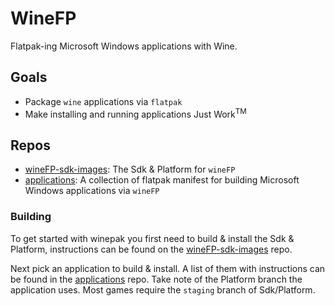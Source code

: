 # WineFP
Flatpak-ing Microsoft Windows applications with Wine.

## Goals
* Package `wine` applications via `flatpak`
* Make installing and running applications Just Work<sup>TM</sup>

## Repos
* [wineFP-sdk-images](https://github.com/WineFP/wineFP-sdk-images): The Sdk & Platform for `wineFP`
* [applications](https://github.com/WineFP/applications): A collection of flatpak manifest for building Microsoft Windows applications via `wineFP`

### Building
To get started with winepak you first need to build & install the Sdk & Platform, instructions can be found on the [wineFP-sdk-images](https://github.com/WineFP/wineFP-sdk-images) repo.

Next pick an application to build & install. A list of them with instructions can be found in the [applications](https://github.com/WineFP/applications) repo. Take note of the Platform branch the application uses. Most games require the `staging` branch of Sdk/Platform.
